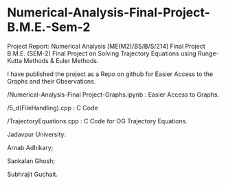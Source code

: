 # Numerical-Analysis-Final-Project-B.M.E.-Sem-2

Project Report:
Numerical Analysis [ME(M2)/BS/B/S/214] Final Project B.M.E. (SEM-2) Final Project on Solving Trajectory Equations using Runge-Kutta Methods &amp; Euler Methods.

I have published the project as a Repo on github for Easier Access to the Graphs and their Observations.

/Numerical-Analysis-Final Project-Graphs.ipynb : Easier Access to Graphs.

/5_d(FileHandling).cpp : C Code

/TrajectoryEquations.cpp : C Code for OG Trajectory Equations.


Jadavpur University:

Arnab Adhikary;

Sankalan Ghosh;

Subhrajit Guchait.
